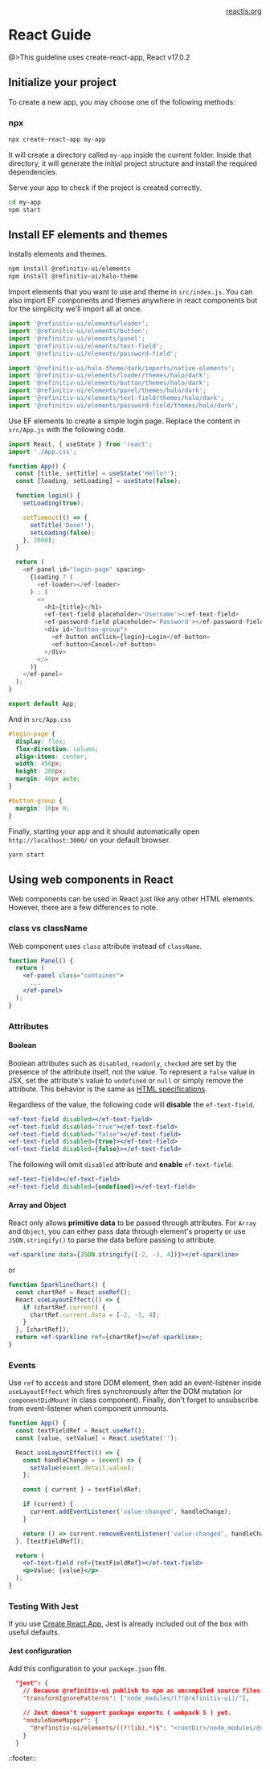 <!--
type: page
title: React
location: ./integrations/react
layout: default
-->

<div style="float:right">
  <a href="https://reactjs.org/" target="_blank">reactjs.org</a>
</div>

# React Guide

@>This guideline uses create-react-app, React v17.0.2

## Initialize your project

To create a new app, you may choose one of the following methods:

### npx

```sh
npx create-react-app my-app
```

It will create a directory called `my-app` inside the current folder. Inside that directory, it will generate the initial project structure and install the required dependencies.

Serve your app to check if the project is created correctly.

```sh
cd my-app
npm start
```

## Install EF elements and themes

Installs elements and themes.

```sh
npm install @refinitiv-ui/elements
npm install @refinitiv-ui/halo-theme
```

Import elements that you want to use and theme in `src/index.js`. You can also import EF components and themes anywhere in react components but for the simplicity we'll import all at once.

```javascript
import '@refinitiv-ui/elements/loader';
import '@refinitiv-ui/elements/button';
import '@refinitiv-ui/elements/panel';
import '@refinitiv-ui/elements/text-field';
import '@refinitiv-ui/elements/password-field';

import '@refinitiv-ui/halo-theme/dark/imports/native-elements';
import '@refinitiv-ui/elements/loader/themes/halo/dark';
import '@refinitiv-ui/elements/button/themes/halo/dark';
import '@refinitiv-ui/elements/panel/themes/halo/dark';
import '@refinitiv-ui/elements/text-field/themes/halo/dark';
import '@refinitiv-ui/elements/password-field/themes/halo/dark';
```

Use EF elements to create a simple login page. Replace the content in `src/App.js` with the following code.

```javascript
import React, { useState } from 'react';
import './App.css';

function App() {
  const [title, setTitle] = useState('Hello!');
  const [loading, setLoading] = useState(false);

  function login() {
    setLoading(true);

    setTimeout(() => {
      setTitle('Done!');
      setLoading(false);
    }, 2000);
  }

  return (
    <ef-panel id="login-page" spacing>
      {loading ? (
        <ef-loader></ef-loader>
      ) : (
        <>
          <h1>{title}</h1>
          <ef-text-field placeholder='Username'></ef-text-field>
          <ef-password-field placeholder='Password'></ef-password-field>
          <div id="button-group">
            <ef-button onClick={login}>Login</ef-button>
            <ef-button>Cancel</ef-button>
          </div>
        </>
      )}
    </ef-panel>
  );
}

export default App;
```

And in `src/App.css`

```css
#login-page {
  display: flex;
  flex-direction: column;
  align-items: center;
  width: 450px;
  height: 200px;
  margin: 40px auto;
}

#button-group {
  margin: 10px 0;
}
```

Finally, starting your app and it should automatically open `http://localhost:3000/` on your default browser.

```sh
yarn start
```

## Using web components in React

Web components can be used in React just like any other HTML elements. However, there are a few differences to note.

### class vs className

Web component uses `class` attribute instead of `className`.

```jsx
function Panel() {
  return (
    <ef-panel class="container">
      ...
    </ef-panel>
  );
}
```

### Attributes

#### Boolean

Boolean attributes such as `disabled`, `readonly`, `checked` are set by the presence of the attribute itself, not the value. To represent a `false` value in JSX, set the attribute's value to `undefined` or `null` or simply remove the attribute. This behavior is the same as [HTML specifications](https://html.spec.whatwg.org/multipage/common-microsyntaxes.html#boolean-attributes).

Regardless of the value, the following code will **disable** the `ef-text-field`.

```jsx
<ef-text-field disabled></ef-text-field>
<ef-text-field disabled="true"></ef-text-field>
<ef-text-field disabled="false"></ef-text-field>
<ef-text-field disabled={true}></ef-text-field>
<ef-text-field disabled={false}></ef-text-field>
```

The following will omit `disabled` attribute and **enable** `ef-text-field`.

```jsx
<ef-text-field></ef-text-field>
<ef-text-field disabled={undefined}></ef-text-field>
```

#### Array and Object

React only allows **primitive data** to be passed through attributes. For `Array` and `Object`, you can either pass data through element's property or use `JSON.stringify()` to parse the data before passing to attribute.

```jsx
<ef-sparkline data={JSON.stringify([-2, -3, 4])}></ef-sparkline>
```

or

```jsx
function SparklineChart() {
  const chartRef = React.useRef();
  React.useLayoutEffect(() => {
    if (chartRef.current) {
      chartRef.current.data = [-2, -3, 4];
    }
  }, [chartRef]);
  return <ef-sparkline ref={chartRef}></ef-sparkline>;
}
```

### Events

Use `ref` to access and store DOM element, then add an event-listener inside `useLayoutEffect` which fires synchronously after the DOM mutation (or `componentDidMount` in class component). Finally, don't forget to unsubscribe from event-listener when component unmounts.

```jsx
function App() {
  const textFieldRef = React.useRef();
  const [value, setValue] = React.useState('');

  React.useLayoutEffect(() => {
    const handleChange = (event) => {
      setValue(event.detail.value);
    };

    const { current } = textFieldRef;

    if (current) {
      current.addEventListener('value-changed', handleChange);
    }

    return () => current.removeEventListener('value-changed', handleChange); // unsubscribe
  }, [textFieldRef]);

  return (
    <ef-text-field ref={textFieldRef}></ef-text-field>
    <p>Value: {value}</p>
  );
}
```

### Testing With Jest

If you use [Create React App](https://create-react-app.dev/), Jest is already included out of the box with useful defaults.

#### Jest configuration

Add this configuration to your `package.json` file.

```json
  "jest": {
    // Because @refinitiv-ui publish to npm as uncompiled source files so we need to tell Jest to transform this module.
    "transformIgnorePatterns": ["node_modules/(?!@refinitiv-ui)/"],

    // Jest doesn’t support package exports ( webpack 5 ) yet.
    "moduleNameMapper": {
      "@refinitiv-ui/elements/((?!lib).*)$": "<rootDir>/node_modules/@refinitiv-ui/elements/lib/$1"
    }
  }
```

::footer::
